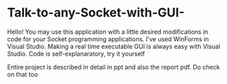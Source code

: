 # Talk-to-any-Socket-with-GUI-
Hello!
You may use this application with a little desired modifications in code for your Socket programming applications.
I've used WinForms in Visual Studio.
Making a real time executable GUI is always easy with Visual Studio.
Code is self-explanaratory, try it yourself

Entire project is described in detail in ppt and also the report pdf.
Do check on that too
